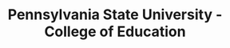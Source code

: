 ---
layout: repo
title: "Pennsylvania State University - College of Education"
id: 15408
permalink: repos/15408/
---